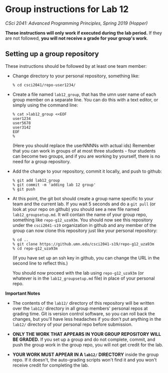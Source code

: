 # Group instructions for Lab 12

*CSci 2041: Advanced Programming Principles, Spring 2019 (Hopper)*

**These instructions will only work if executed during the lab period.**  If they are not followed, **you will not receive a grade for your group's work**.

## Setting up a group repository

These instructions should be followed by at least one team member:

* Change directory to your personal repository, something like:

    ```
    % cd csci2041/repo-user1234/
    ```

* Create a file named `lab12_group`, that has the umn user name of each group member on a separate line.  You can do this with a text editor, or simply using the command line:

    ```
    % cat >lab12_group <<EOF
    user1234
    user5678
    user3142
    EOF
    %
    ```

  (Here you should replace the userNNNNs with actual ids)  Remember that you can work in groups of at most three students - four students can become two groups, and if you are working by yourself, there is no need for a group repository.

* Add the change to your repository, commit it locally, and push to github:

    ```
    % git add lab12_group
    % git commit -m 'adding lab 12 group'
    % git push
    ```

* At this point, the git bot should create a group name specific to your team and the current lab.  If you wait 5 seconds and do a `git pull` (or look at your repo on github) you should see a new file named `lab12_groupsetup.md`.  It will contain the name of your group repo, something like `repo-g12_uza93m`.  You should now see this repository under the `csci2041-s19` organization in github and any member of the group can now clone this repository just like your personal repository:

    ```
    % cd ..
    % git clone https://github.umn.edu/csci2041-s19/repo-g12_uza93m
    % cd repo-g12_uza93m
    ```

   (If you have set up an ssh key in github, you can change the URL in the second line to reflect this.)

   You should now proceed with the lab using `repo-g12_uza93m` (or whatever is in the `lab12_groupsetup.md` file) in place of your personal repo.


**Important Notes**
* The contents of the `lab12/` directory of this repository will be written over the `lab12/` directory in all group members' personal repos at grading time.  Git is version control software, so you can roll back the changes, but you'll have less headaches if you don't put anything in the `lab12/` directory of your personal repo before submission.

* **ONLY THE WORK THAT APPEARS IN YOUR GROUP REPOSITORY WILL BE GRADED.** If you set up a group and do not complete, commit, and push the group work in the group repo, you will not get credit for the lab.

* **YOUR WORK MUST APPEAR IN A `lab12/` DIRECTORY** inside the group repo.  If it doesn't, the auto-grading scripts won't find it and you won't receive credit for completing the lab.
